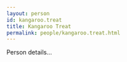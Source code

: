 ```yaml
---
layout: person
id: kangaroo.treat
title: Kangaroo Treat
permalink: people/kangaroo.treat.html
---
```


Person details...